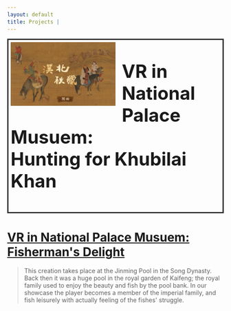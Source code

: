 ```yaml
---
layout: default
title: Projects | 
---
```

<div
    style = "border: 3px solid #333;
            padding: 5px;
            overflow: auto;
            font-size: 3em;
            font-weight: bold;">
    <img src = "/images/huntingCover.jpg"
        style = "float: left;
                overflow: auto;
                width: 50%;
                height: 50%;
                padding-right: 3%;">

VR in National Palace Musuem:  
Hunting for Khubilai Khan  

</div>

# [VR in National Palace Musuem: Fisherman's Delight](fishing.md)

> This creation takes place at the Jinming Pool in the Song Dynasty. Back then it was a
huge pool in the royal garden of Kaifeng; the royal family used to enjoy the beauty and
fish by the pool bank. In our showcase the player becomes a member of the imperial family,
and fish leisurely with actually feeling of the fishes' struggle.  
